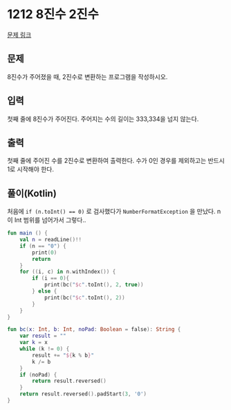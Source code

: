 # 1212 8진수 2진수

[문제 링크](https://www.acmicpc.net/problem/1212)

## 문제

8진수가 주어졌을 때, 2진수로 변환하는 프로그램을 작성하시오.

## 입력

첫째 줄에 8진수가 주어진다. 주어지는 수의 길이는 333,334을 넘지 않는다.

## 출력

첫째 줄에 주어진 수를 2진수로 변환하여 출력한다. 수가 0인 경우를 제외하고는 반드시 1로 시작해야 한다.

## 풀이(Kotlin)

처음에 `if (n.toInt() == 0)` 로 검사했다가 `NumberFormatException` 을 만났다.
n이 Int 범위를 넘어가서 그렇다..

```kotlin
fun main () {
    val n = readLine()!!
    if (n == "0") {
        print(0)
        return
    }
    for ((i, c) in n.withIndex()) {
        if (i == 0){
            print(bc("$c".toInt(), 2, true))
        } else {
            print(bc("$c".toInt(), 2))
        }
    }
}

fun bc(x: Int, b: Int, noPad: Boolean = false): String {
    var result = ""
    var k = x
    while (k != 0) {
        result += "${k % b}"
        k /= b
    }
    if (noPad) {
        return result.reversed()
    }
    return result.reversed().padStart(3, '0')
}
```
